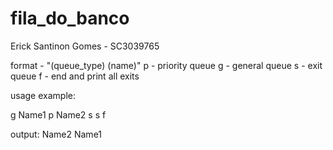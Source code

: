 # fila_do_banco

Erick Santinon Gomes - SC3039765

format - "(queue_type) (name)"
p - priority queue
g - general queue
s - exit queue
f - end and print all exits

usage example:

g Name1
p Name2
s
s
f

output:
Name2
Name1
